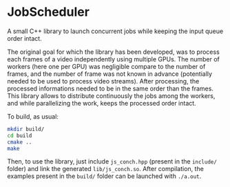 # JobScheduler

A small C++ library to launch concurrent jobs while keeping the input queue order intact.

The original goal for which the library has been developed, was to process each frames of a video independently using multiple GPUs. The number of workers (here one per GPU) was negligible compare to the number of frames, and the number of frame was not known in advance (potentially needed to be used to process video streams). After processing, the processed informations needed to be in the same order than the frames. This library allows to distribute continuously the jobs among the workers, and while parallelizing the work, keeps the processed order intact.

To build, as usual:

```bash
mkdir build/
cd build
cmake ..
make
```

Then, to use the library, just include `js_conch.hpp` (present in the `include/` folder) and link the generated `lib/js_conch.so`. After compilation, the examples present in the `build/` folder can be launched with `./a.out`.
